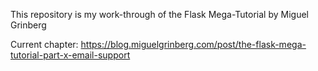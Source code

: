 This repository is my work-through of the Flask Mega-Tutorial by Miguel Grinberg

Current chapter: https://blog.miguelgrinberg.com/post/the-flask-mega-tutorial-part-x-email-support